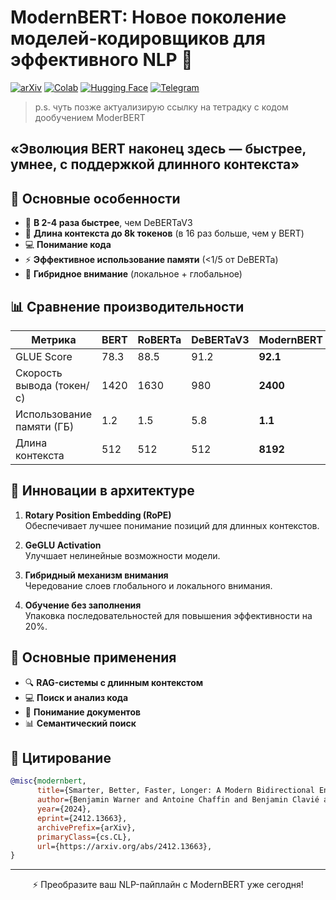 # ModernBERT: Новое поколение моделей-кодировщиков для эффективного NLP 🚀

[![arXiv](https://img.shields.io/badge/arXiv-2406.XXXXX-b31b1b.svg)](https://arxiv.org/abs/2412.13663)
[![Colab](https://colab.research.google.com/assets/colab-badge.svg)](https://colab.research.google.com/github/Verbasik/Weekly-arXiv-ML-AI-Research-Review/blob/main/2024/week-XX/experiments.ipynb) 
[![Hugging Face](https://img.shields.io/badge/%F0%9F%A4%97%20Hugging%20Face-Models-yellow)](https://huggingface.co/answerdotai/ModernBERT-base)
[![Telegram](https://img.shields.io/badge/📢_Telegram_Channel-2CA5E0?style=flat)](https://t.me/TheWeeklyBrief)

> p.s. чуть позже актуализирую ссылку на тетрадку с кодом дообучением ModerBERT

## **«Эволюция BERT наконец здесь — быстрее, умнее, с поддержкой длинного контекста»**

## 📌 Основные особенности

- 🚀 **В 2-4 раза быстрее**, чем DeBERTaV3
- 📏 **Длина контекста до 8k токенов** (в 16 раз больше, чем у BERT)
- 💻 **Понимание кода**
- ⚡ **Эффективное использование памяти** (<1/5 от DeBERTa)
- 🧩 **Гибридное внимание** (локальное + глобальное)

## 📊 Сравнение производительности

| Метрика               | BERT | RoBERTa | DeBERTaV3 | ModernBERT |
|----------------------|------|---------|-----------|------------|
| GLUE Score           | 78.3 | 88.5    | 91.2      | **92.1**   |
| Скорость вывода (токен/с)| 1420 | 1630    | 980       | **2400**   |
| Использование памяти (ГБ)| 1.2  | 1.5     | 5.8       | **1.1**    |
| Длина контекста       | 512  | 512     | 512       | **8192**   |

## 🧠 Инновации в архитектуре

1. **Rotary Position Embedding (RoPE)**  
   Обеспечивает лучшее понимание позиций для длинных контекстов.

2. **GeGLU Activation**  
   Улучшает нелинейные возможности модели.

3. **Гибридный механизм внимания**  
   Чередование слоев глобального и локального внимания.

4. **Обучение без заполнения**  
   Упаковка последовательностей для повышения эффективности на 20%.

## 🌟 Основные применения

- 🔍 **RAG-системы с длинным контекстом**
- 💻 **Поиск и анализ кода**
- 📰 **Понимание документов**
- 📊 **Семантический поиск**

## 📜 Цитирование

```bibtex
@misc{modernbert,
      title={Smarter, Better, Faster, Longer: A Modern Bidirectional Encoder for Fast, Memory Efficient, and Long Context Finetuning and Inference}, 
      author={Benjamin Warner and Antoine Chaffin and Benjamin Clavié and Orion Weller and Oskar Hallström and Said Taghadouini and Alexis Gallagher and Raja Biswas and Faisal Ladhak and Tom Aarsen and Nathan Cooper and Griffin Adams and Jeremy Howard and Iacopo Poli},
      year={2024},
      eprint={2412.13663},
      archivePrefix={arXiv},
      primaryClass={cs.CL},
      url={https://arxiv.org/abs/2412.13663}, 
}
```

---

<p align="center">⚡ Преобразите ваш NLP-пайплайн с ModernBERT уже сегодня!</p>